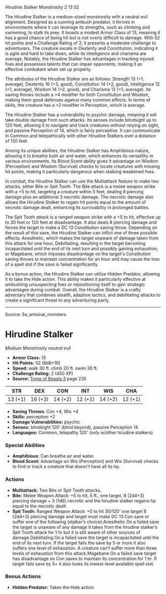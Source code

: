 <MonsterName/>Hirudine Stalker</MonsterName>
<CreatureType/>Monstrosity</CreatureType>
<CR/>2</CR>
<AC/>13</AC>
<HP/>52</HP>
<summary>The Hirudine Stalker is a medium-sized monstrosity with a neutral evil alignment. Designed as a cunning ambush predator, it thrives in environments where it can leverage its strengths, such as climbing and swimming, to stalk its prey. It boasts a modest Armor Class of 13, meaning it has a good chance of being hit but is not overly difficult to damage. With 52 hit points and a Challenge Rating of 2, it presents a moderate challenge to adventurers. The creature excels in Dexterity and Constitution, indicating it is agile and hard to take down, while its intelligence and charisma are average. Notably, the Hirudine Stalker has advantages in tracking injured foes and possesses talents that can impair opponents, making it an effective combatant when set up properly.</summary>

<detail>

The attributes of the Hirudine Stalker are as follows: Strength 13 (+1, average), Dexterity 16 (+3, good), Constitution 14 (+2, good), Intelligence 12 (+1, average), Wisdom 14 (+2, good), and Charisma 12 (+1, average). Its saving throws include a +4 modifier for both Constitution and Wisdom, making them good defenses against many common effects. In terms of skills, the creature has a +2 modifier in Perception, which is average.

The Hirudine Stalker has a vulnerability to psychic damage, meaning it will take double damage from such attacks. Its senses include blindsight up to 120 feet, allowing it to navigate and track creatures without relying on sight, and passive Perception of 14, which is fairly perceptive. It can communicate in Common and telepathically with other Hirudine Stalkers over a distance of 120 feet.

Among its unique abilities, the Hirudine Stalker has Amphibious nature, allowing it to breathe both air and water, which enhances its versatility in various environments. Its Blood Scent ability gives it advantage on Wisdom (Perception) and Wisdom (Survival) checks to locate creatures with missing hit points, making it particularly dangerous when stalking weakened foes.

In combat, the Hirudine Stalker can use the Multiattack feature to make two attacks, either Bite or Spit Tooth. The Bite attack is a melee weapon strike with a +5 to hit, targeting a creature within 5 feet, dealing 8 piercing damage plus an additional 3 necrotic damage. The necrotic damage also allows the Hirudine Stalker to regain hit points equal to the amount of necrotic damage dealt, enhancing its survivability in prolonged battles.

The Spit Tooth attack is a ranged weapon strike with a +5 to hit, effective up to 30 feet or 120 feet at disadvantage. It also deals 8 piercing damage and forces the target to make a DC 13 Constitution saving throw. Depending on the result of this save, the Hirudine Stalker can inflict one of three possible effects: Anesthetic, which makes the target unaware of damage taken from this attack for one hour; Debilitating, resulting in the target becoming incapacitated until the end of its next turn and possibly gaining exhaustion; or Magebane, which imposes disadvantage on the target's Constitution saving throws to maintain concentration for an hour and may cause the loss of a spell slot if the save is failed significantly.

As a bonus action, the Hirudine Stalker can utilize Hidden Predator, allowing it to take the Hide action. This ability makes it particularly effective at ambushing unsuspecting foes or repositioning itself to gain strategic advantages during combat. Overall, the Hirudine Stalker is a crafty adversary that combines stealth, adaptive tactics, and debilitating attacks to create a significant threat to any adventuring party.</detail>



---

Source: 5e_artisinal_monsters

# Hirudine Stalker

*Medium* *Monstrosity* *neutral evil*

- **Armor Class:** 13
- **Hit Points:** 52 (8d8+16)
- **Speed:** walk 30 ft. climb 20 ft. swim 30 ft.
- **Challenge Rating:** 2 (450 XP)
- **Source:** [Tome of Beasts 3](https://koboldpress.com/kpstore/product/tome-of-beasts-3-for-5th-edition/) page 235

| STR | DEX | CON | INT | WIS | CHA |
| --- | --- | --- | --- | --- | --- |
| 13 (+1) | 16 (+3) | 14 (+2) | 12 (+1) | 14 (+2) | 12 (+1) |

- **Saving Throws**: Con +4, Wis +4
- **Skills:** perception +2
- **Damage Vulnerabilities:** psychic
- **Senses:** blindsight 120' (blind beyond), passive Perception 14
- **Languages:** Common, telepathy 120' (only w/other hirudine stalkers)

### Special Abilities

- **Amphibious:** Can breathe air and water.
- **Blood Scent:** Advantage on Wis (Perception) and Wis (Survival) checks to find or track a creature that doesn’t have all its hp.

### Actions

- **Multiattack:** Two Bite or Spit Tooth attacks.
- **Bite:** Melee Weapon Attack: +5 to hit, 5 ft., one target, 8 (2d4+3) piercing damage + 3 (1d6) necrotic and the hirudine stalker regains hp equal to the necrotic dealt.
- **Spit Tooth:** Ranged Weapon Attack: +5 to hit 30/120' one target 8 (2d4+3) piercing damage and target must make DC 13 Con save or suffer one of the following (stalker’s choice):Anesthetic On a failed save the target is unaware of any damage it takes from the hirudine stalker’s Spit Tooth attack for 1 hr but it is still aware of other sources of damage.Debilitating On a failed save the target is incapacitated until the end of its next turn. If the target fails the save by 5 or more it also suffers one level of exhaustion. A creature can’t suffer more than three levels of exhaustion from this attack.Magebane On a failed save target has disadvantage on Con saves to maintain its concentration for 1 hr. If target fails save by 5+ it also loses its lowest-level available spell slot.

### Bonus Actions

- **Hidden Predator:** Takes the Hide action.





